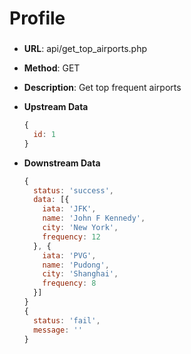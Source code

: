 # Profile

### 

* **URL**: api/get_top_airports.php
* **Method**: GET
* **Description**: Get top frequent airports
* **Upstream Data**

  ```js
  {
    id: 1
  }
  ```

* **Downstream Data**

  ```js
  {
    status: 'success',
    data: [{
      iata: 'JFK',  
      name: 'John F Kennedy',
      city: 'New York',
      frequency: 12
    }, {
      iata: 'PVG',
      name: 'Pudong',
      city: 'Shanghai',
      frequency: 8
    }]
  }
  {
    status: 'fail',
    message: ''
  }
  ```



